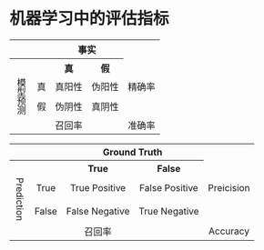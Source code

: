# 机器学习中的评估指标

<table style="text-align: center">
    <tr>
        <th colspan="2"></th>
        <th colspan="2" style="text-align: center">事实</th>
    </tr>
    <tr>
        <th colspan="2"></th>
        <th colspan="1" style="text-align: center">真</th>
        <th colspan="1" style="text-align: center">假</th>
    </tr>
    <tr>
        <td rowspan="2" style="writing-mode:vertical-lr">
        模型预测
        </td>
        <td>真</td><td>真阳性</td><td>伪阳性</td> <td>精确率</td>
    </tr>
    <tr>
        <td>假</td><td>伪阴性</td><td>真阴性</td>
    </tr>
    <tr>
        <td colspan="2"></td><td>召回率</td><td colspan=""></td><td>准确率</td>
    </tr>
</table>

<table style="text-align: center">
    <tr>
        <th colspan="2"></th>
        <th colspan="2" style="text-align: center">Ground Truth</th>
    </tr>
    <tr>
        <th colspan="2"></th>
        <th colspan="1" style="text-align: center">True</th>
        <th colspan="1" style="text-align: center">False</th>
    </tr>
    <tr>
        <td rowspan="2" style="writing-mode:vertical-rl">
        Prediction
        </td>
        <td>True</td><td>True Positive</td><td>False Positive</td> <td>Preicision</td>
    </tr>
    <tr>
        <td>False</td><td>False Negative</td><td>True Negative</td>
    </tr>
    <tr>
        <td colspan="2"></td><td>召回率</td><td colspan=""></td><td>Accuracy</td>
    </tr>
</table>